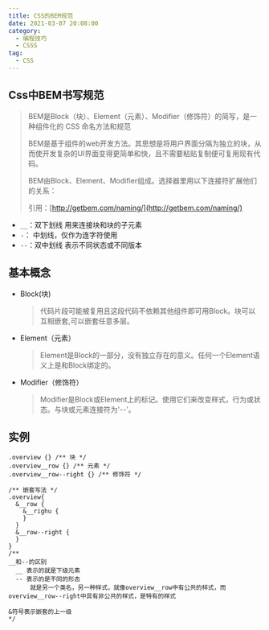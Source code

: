 ```yaml
---
title: CSS的BEM规范
date: 2021-03-07 20:08:00
category: 
  - 编程技巧
  - CSSS
tag: 
  - CSS
---
```


## Css中BEM书写规范
>
> BEM是Block（块）、Element（元素）、Modifier（修饰符）的简写，是一种组件化的 CSS 命名方法和规范
>
> BEM是基于组件的web开发方法。其思想是将用户界面分隔为独立的块，从而使开发复杂的UI界面变得更简单和快，且不需要粘贴复制便可复用现有代码。
>  
> BEM由Block、Element、Modifier组成。选择器里用以下连接符扩展他们的关系：
>
> 引用：[http://getbem.com/naming/](http://getbem.com/naming/)

- `__`：双下划线 用来连接块和块的子元素
- `-`： 中划线，仅作为连字符使用
- `--`：双中划线 表示不同状态或不同版本

## 基本概念

- Block(块)
  > 代码片段可能被复用且这段代码不依赖其他组件即可用Block。块可以互相嵌套,可以嵌套任意多层。
- Element（元素）
  > Element是Block的一部分，没有独立存在的意义。任何一个Element语义上是和Block绑定的。
- Modifier（修饰符）
  > Modifier是Block或Element上的标记。使用它们来改变样式，行为或状态。与块或元素连接符为'--'。

## 实例

```less
.overview {} /** 块 */
.overview__row {} /** 元素 */
.overview__row--right {} /** 修饰符 */

/** 嵌套写法 */
.overview{
  &__row {
    &__righu {
    }
  }
  &__row--right {
  }
}
/**
__和--的区别
  __ 表示的就是下级元素
  -- 表示的是不同的形态
      就是另一个类名，另一种样式，就像overview__row中有公共的样式，而overview__row--right中具有非公共的样式，是特有的样式

&符号表示嵌套的上一级
*/
```
